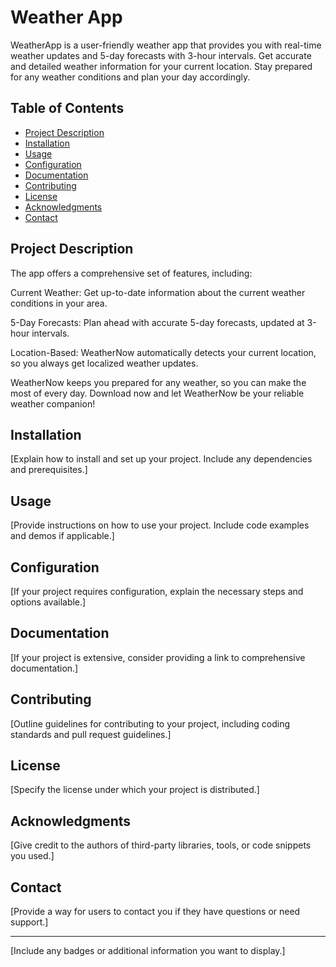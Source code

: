 # Weather App

WeatherApp is a user-friendly weather app that provides you with real-time weather updates and 5-day forecasts with 3-hour intervals. Get accurate and detailed weather information for your current location. Stay prepared for any weather conditions and plan your day accordingly. 

## Table of Contents

- [Project Description](#project-description)
- [Installation](#set-up)
- [Usage](#usage)
- [Configuration](#configuration)
- [Documentation](#documentation)
- [Contributing](#contributing)
- [License](#license)
- [Acknowledgments](#acknowledgments)
- [Contact](#contact)

## Project Description

The app offers a comprehensive set of features, including:

Current Weather: Get up-to-date information about the current weather conditions in your area.

5-Day Forecasts: Plan ahead with accurate 5-day forecasts, updated at 3-hour intervals.

Location-Based: WeatherNow automatically detects your current location, so you always get localized weather updates.

WeatherNow keeps you prepared for any weather, so you can make the most of every day. Download now and let WeatherNow be your reliable weather companion!

## Installation

[Explain how to install and set up your project. Include any dependencies and prerequisites.]

## Usage

[Provide instructions on how to use your project. Include code examples and demos if applicable.]

## Configuration

[If your project requires configuration, explain the necessary steps and options available.]

## Documentation

[If your project is extensive, consider providing a link to comprehensive documentation.]

## Contributing

[Outline guidelines for contributing to your project, including coding standards and pull request guidelines.]

## License

[Specify the license under which your project is distributed.]

## Acknowledgments

[Give credit to the authors of third-party libraries, tools, or code snippets you used.]

## Contact

[Provide a way for users to contact you if they have questions or need support.]

---

[Include any badges or additional information you want to display.]

